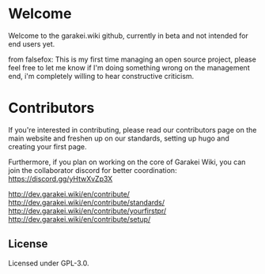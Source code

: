 # Welcome
Welcome to the garakei.wiki github, currently in beta and not intended for end users yet.

from falsefox: This is my first time managing an open source project, please feel free to let me know if I'm doing something wrong on the management end, i'm completely willing to hear constructive criticism.

# Contributors
If you're interested in contributing, please read our contributors page on the main website and freshen up on our standards, setting up hugo and creating your first page.

Furthermore, if you plan on working on the core of Garakei Wiki, you can join the collaborator discord for better coordination: https://discord.gg/yHtwXvZp3X

http://dev.garakei.wiki/en/contribute/
http://dev.garakei.wiki/en/contribute/standards/
http://dev.garakei.wiki/en/contribute/yourfirstpr/
http://dev.garakei.wiki/en/contribute/setup/

## License
Licensed under GPL-3.0.
